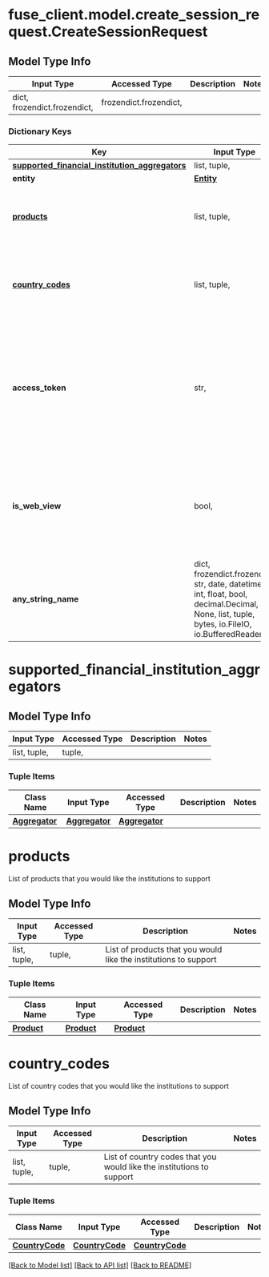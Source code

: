# fuse_client.model.create_session_request.CreateSessionRequest

## Model Type Info
Input Type | Accessed Type | Description | Notes
------------ | ------------- | ------------- | -------------
dict, frozendict.frozendict,  | frozendict.frozendict,  |  | 

### Dictionary Keys
Key | Input Type | Accessed Type | Description | Notes
------------ | ------------- | ------------- | ------------- | -------------
**[supported_financial_institution_aggregators](#supported_financial_institution_aggregators)** | list, tuple,  | tuple,  |  | 
**entity** | [**Entity**](Entity.md) | [**Entity**](Entity.md) |  | 
**[products](#products)** | list, tuple,  | tuple,  | List of products that you would like the institutions to support | 
**[country_codes](#country_codes)** | list, tuple,  | tuple,  | List of country codes that you would like the institutions to support | [optional] 
**access_token** | str,  | str,  | The fuse access token for an existing account integration. This will perform the process to reconnect an existing disconnected account. | [optional] 
**is_web_view** | bool,  | BoolClass,  | Set to false for web SDKs (e.g., React), and true for mobile SDKs (e.g., React Native, Flutter, iOS, Android). | [optional] 
**any_string_name** | dict, frozendict.frozendict, str, date, datetime, int, float, bool, decimal.Decimal, None, list, tuple, bytes, io.FileIO, io.BufferedReader | frozendict.frozendict, str, BoolClass, decimal.Decimal, NoneClass, tuple, bytes, FileIO | any string name can be used but the value must be the correct type | [optional]

# supported_financial_institution_aggregators

## Model Type Info
Input Type | Accessed Type | Description | Notes
------------ | ------------- | ------------- | -------------
list, tuple,  | tuple,  |  | 

### Tuple Items
Class Name | Input Type | Accessed Type | Description | Notes
------------- | ------------- | ------------- | ------------- | -------------
[**Aggregator**](Aggregator.md) | [**Aggregator**](Aggregator.md) | [**Aggregator**](Aggregator.md) |  | 

# products

List of products that you would like the institutions to support

## Model Type Info
Input Type | Accessed Type | Description | Notes
------------ | ------------- | ------------- | -------------
list, tuple,  | tuple,  | List of products that you would like the institutions to support | 

### Tuple Items
Class Name | Input Type | Accessed Type | Description | Notes
------------- | ------------- | ------------- | ------------- | -------------
[**Product**](Product.md) | [**Product**](Product.md) | [**Product**](Product.md) |  | 

# country_codes

List of country codes that you would like the institutions to support

## Model Type Info
Input Type | Accessed Type | Description | Notes
------------ | ------------- | ------------- | -------------
list, tuple,  | tuple,  | List of country codes that you would like the institutions to support | 

### Tuple Items
Class Name | Input Type | Accessed Type | Description | Notes
------------- | ------------- | ------------- | ------------- | -------------
[**CountryCode**](CountryCode.md) | [**CountryCode**](CountryCode.md) | [**CountryCode**](CountryCode.md) |  | 

[[Back to Model list]](../../README.md#documentation-for-models) [[Back to API list]](../../README.md#documentation-for-api-endpoints) [[Back to README]](../../README.md)

